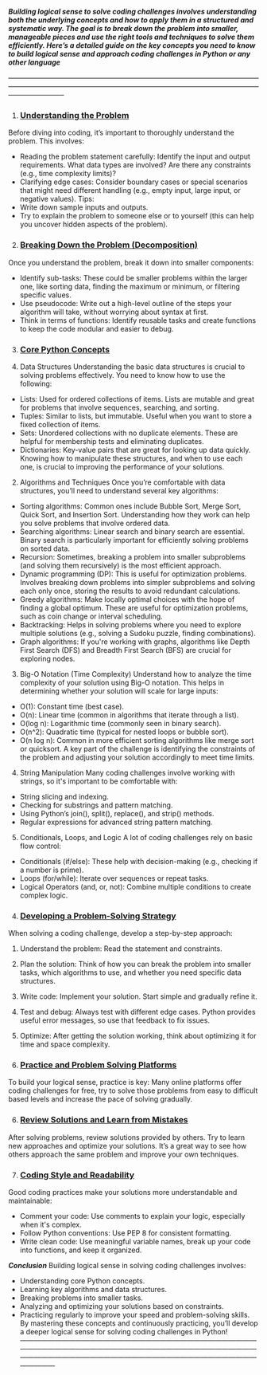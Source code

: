 ***Building logical sense to solve coding challenges involves understanding both the underlying concepts and how to apply them in a structured and systematic way. The goal is to break down the problem into smaller, manageable pieces and use the right tools and techniques to solve them efficiently.
Here’s a detailed guide on the key concepts you need to know to build logical sense and approach coding challenges in Python or any other language***

————————————————————————————————————————————————————————————————————————————————
1. <h3><u>Understanding the Problem</u></h3>
Before diving into coding, it’s important to thoroughly understand the problem. This involves:
* Reading the problem statement carefully: Identify the input and output requirements. What data types are involved? Are there any constraints (e.g., time complexity limits)?
* Clarifying edge cases: Consider boundary cases or special scenarios that might need different handling (e.g., empty input, large input, or negative values).
Tips:
* Write down sample inputs and outputs.
* Try to explain the problem to someone else or to yourself (this can help you uncover hidden aspects of the problem).

2. <h3><u>Breaking Down the Problem (Decomposition)</u></h3
Once you understand the problem, break it down into smaller components:
* Identify sub-tasks: These could be smaller problems within the larger one, like sorting data, finding the maximum or minimum, or filtering specific values.
* Use pseudocode: Write out a high-level outline of the steps your algorithm will take, without worrying about syntax at first.
* Think in terms of functions: Identify reusable tasks and create functions to keep the code modular and easier to debug.

3. <h3><u>Core Python Concepts</u></h3>
  
1. Data Structures
Understanding the basic data structures is crucial to solving problems effectively. You need to know how to use the following:
* Lists: Used for ordered collections of items. Lists are mutable and great for problems that involve sequences, searching, and sorting.
* Tuples: Similar to lists, but immutable. Useful when you want to store a fixed collection of items.
* Sets: Unordered collections with no duplicate elements. These are helpful for membership tests and eliminating duplicates.
* Dictionaries: Key-value pairs that are great for looking up data quickly.
Knowing how to manipulate these structures, and when to use each one, is crucial to improving the performance of your solutions.

2. Algorithms and Techniques
Once you’re comfortable with data structures, you’ll need to understand several key algorithms:
* Sorting algorithms: Common ones include Bubble Sort, Merge Sort, Quick Sort, and Insertion Sort. Understanding how they work can help you solve problems that involve ordered data.
* Searching algorithms: Linear search and binary search are essential. Binary search is particularly important for efficiently solving problems on sorted data.
* Recursion: Sometimes, breaking a problem into smaller subproblems (and solving them recursively) is the most efficient approach.
* Dynamic programming (DP): This is useful for optimization problems. Involves breaking down problems into simpler subproblems and solving each only once, storing the results to avoid redundant calculations.
* Greedy algorithms: Make locally optimal choices with the hope of finding a global optimum. These are useful for optimization problems, such as coin change or interval scheduling.
* Backtracking: Helps in solving problems where you need to explore multiple solutions (e.g., solving a Sudoku puzzle, finding combinations).
* Graph algorithms: If you're working with graphs, algorithms like Depth First Search (DFS) and Breadth First Search (BFS) are crucial for exploring nodes.

3. Big-O Notation (Time Complexity)
Understand how to analyze the time complexity of your solution using Big-O notation. This helps in determining whether your solution will scale for large inputs:
* O(1): Constant time (best case).
* O(n): Linear time (common in algorithms that iterate through a list).
* O(log n): Logarithmic time (commonly seen in binary search).
* O(n^2): Quadratic time (typical for nested loops or bubble sort).
* O(n log n): Common in more efficient sorting algorithms like merge sort or quicksort.
A key part of the challenge is identifying the constraints of the problem and adjusting your solution accordingly to meet time limits.

4. String Manipulation
Many coding challenges involve working with strings, so it's important to be comfortable with:
* String slicing and indexing.
* Checking for substrings and pattern matching.
* Using Python’s join(), split(), replace(), and strip() methods.
* Regular expressions for advanced string pattern matching.

5. Conditionals, Loops, and Logic
A lot of coding challenges rely on basic flow control:
* Conditionals (if/else): These help with decision-making (e.g., checking if a number is prime).
* Loops (for/while): Iterate over sequences or repeat tasks.
* Logical Operators (and, or, not): Combine multiple conditions to create complex logic.

4. <h3><u>Developing a Problem-Solving Strategy</u></h3>
When solving a coding challenge, develop a step-by-step approach:
1. Understand the problem: Read the statement and constraints.
2. Plan the solution: Think of how you can break the problem into smaller tasks, which algorithms to use, and whether you need specific data structures.
3. Write code: Implement your solution. Start simple and gradually refine it.
4. Test and debug: Always test with different edge cases. Python provides useful error messages, so use that feedback to fix issues.
5. Optimize: After getting the solution working, think about optimizing it for time and space complexity.

5. <h3><u>Practice and Problem Solving Platforms</u></h3>
To build your logical sense, practice is key:
Many online platforms offer coding challenges for free, try to solve those problems from easy to difficult based levels and increase the pace of solving gradually.

6. <h3><u>Review Solutions and Learn from Mistakes</u></h3>
After solving problems, review solutions provided by others. Try to learn new approaches and optimize your solutions. It’s a great way to see how others approach the same problem and improve your own techniques.

7. <h3><u>Coding Style and Readability</u></h3>
Good coding practices make your solutions more understandable and maintainable:
* Comment your code: Use comments to explain your logic, especially when it's complex.
* Follow Python conventions: Use PEP 8 for consistent formatting.
* Write clean code: Use meaningful variable names, break up your code into functions, and keep it organized.

***Conclusion***
Building logical sense in solving coding challenges involves:
* Understanding core Python concepts.
* Learning key algorithms and data structures.
* Breaking problems into smaller tasks.
* Analyzing and optimizing your solutions based on constraints.
* Practicing regularly to improve your speed and problem-solving skills.
By mastering these concepts and continuously practicing, you’ll develop a deeper logical sense for solving coding challenges in Python!
———————————————————————————————————————————————————————————————————————————————————————————————————————————
